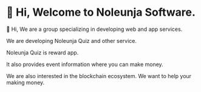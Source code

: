 # 👋 Hi, Welcome to Noleunja Software.

👋 Hi, We are a group specializing in developing web and app services. 

We are developing Noleunja Quiz and other service.

Noleunja Quiz is reward app.

It also provides event information where you can make money.

We are also interested in the blockchain ecosystem. We want to help your making money. 

<!---
noleunja/noleunja is a ✨ special ✨ repository because its `README.md` (this file) appears on your GitHub profile.
You can click the Preview link to take a look at your changes.
--->
